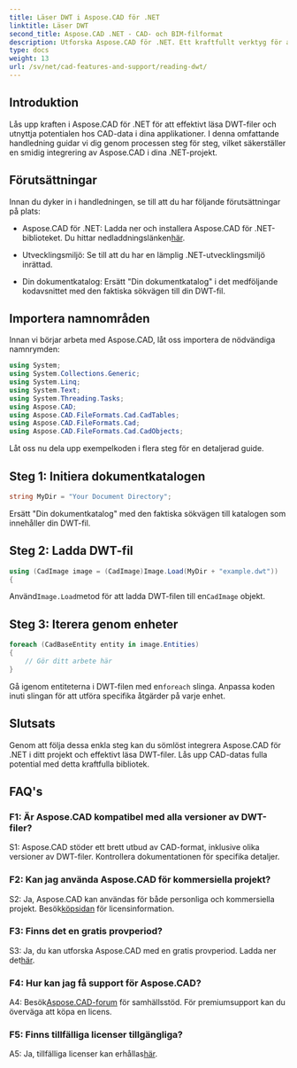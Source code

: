 ```yaml
---
title: Läser DWT i Aspose.CAD för .NET
linktitle: Läser DWT
second_title: Aspose.CAD .NET - CAD- och BIM-filformat
description: Utforska Aspose.CAD för .NET. Ett kraftfullt verktyg för att enkelt läsa DWT-filer. Förbättra din CAD-dataintegrering med vår användarvänliga handledning.
type: docs
weight: 13
url: /sv/net/cad-features-and-support/reading-dwt/
---
```

## Introduktion

Lås upp kraften i Aspose.CAD för .NET för att effektivt läsa DWT-filer och utnyttja potentialen hos CAD-data i dina applikationer. I denna omfattande handledning guidar vi dig genom processen steg för steg, vilket säkerställer en smidig integrering av Aspose.CAD i dina .NET-projekt.

## Förutsättningar

Innan du dyker in i handledningen, se till att du har följande förutsättningar på plats:

-  Aspose.CAD för .NET: Ladda ner och installera Aspose.CAD för .NET-biblioteket. Du hittar nedladdningslänken[här](https://releases.aspose.com/cad/net/).

- Utvecklingsmiljö: Se till att du har en lämplig .NET-utvecklingsmiljö inrättad.

- Din dokumentkatalog: Ersätt "Din dokumentkatalog" i det medföljande kodavsnittet med den faktiska sökvägen till din DWT-fil.

## Importera namnområden

Innan vi börjar arbeta med Aspose.CAD, låt oss importera de nödvändiga namnrymden:

```csharp
using System;
using System.Collections.Generic;
using System.Linq;
using System.Text;
using System.Threading.Tasks;
using Aspose.CAD;
using Aspose.CAD.FileFormats.Cad.CadTables;
using Aspose.CAD.FileFormats.Cad;
using Aspose.CAD.FileFormats.Cad.CadObjects;
```

Låt oss nu dela upp exempelkoden i flera steg för en detaljerad guide.

## Steg 1: Initiera dokumentkatalogen

```csharp
string MyDir = "Your Document Directory";
```

Ersätt "Din dokumentkatalog" med den faktiska sökvägen till katalogen som innehåller din DWT-fil.

## Steg 2: Ladda DWT-fil

```csharp
using (CadImage image = (CadImage)Image.Load(MyDir + "example.dwt"))
{
```

 Använd`Image.Load`metod för att ladda DWT-filen till en`CadImage` objekt.

## Steg 3: Iterera genom enheter

```csharp
foreach (CadBaseEntity entity in image.Entities)
{
    // Gör ditt arbete här
}
```

 Gå igenom entiteterna i DWT-filen med en`foreach` slinga. Anpassa koden inuti slingan för att utföra specifika åtgärder på varje enhet.

## Slutsats

Genom att följa dessa enkla steg kan du sömlöst integrera Aspose.CAD för .NET i ditt projekt och effektivt läsa DWT-filer. Lås upp CAD-datas fulla potential med detta kraftfulla bibliotek.

## FAQ's

### F1: Är Aspose.CAD kompatibel med alla versioner av DWT-filer?

S1: Aspose.CAD stöder ett brett utbud av CAD-format, inklusive olika versioner av DWT-filer. Kontrollera dokumentationen för specifika detaljer.

### F2: Kan jag använda Aspose.CAD för kommersiella projekt?

 S2: Ja, Aspose.CAD kan användas för både personliga och kommersiella projekt. Besök[köpsidan](https://purchase.aspose.com/buy) för licensinformation.

### F3: Finns det en gratis provperiod?

 S3: Ja, du kan utforska Aspose.CAD med en gratis provperiod. Ladda ner det[här](https://releases.aspose.com/).

### F4: Hur kan jag få support för Aspose.CAD?

 A4: Besök[Aspose.CAD-forum](https://forum.aspose.com/c/cad/19) för samhällsstöd. För premiumsupport kan du överväga att köpa en licens.

### F5: Finns tillfälliga licenser tillgängliga?

 A5: Ja, tillfälliga licenser kan erhållas[här](https://purchase.aspose.com/temporary-license/).